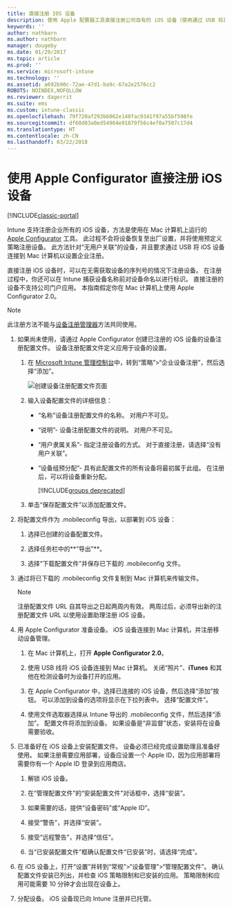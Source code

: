 ```yaml
---
title: 直接注册 IOS 设备
description: 使用 Apple 配置器工具直接注册公司自有的 iOS 设备（使用通过 USB 将其连接至 Mac 计算机的预定义策略）。
keywords: ''
author: nathbarn
ms.author: nathbarn
manager: dougeby
ms.date: 01/29/2017
ms.topic: article
ms.prod: ''
ms.service: microsoft-intune
ms.technology: ''
ms.assetid: a692b90c-72ae-47d1-ba9c-67a2e2576cc2
ROBOTS: NOINDEX,NOFOLLOW
ms.reviewer: dagerrit
ms.suite: ems
ms.custom: intune-classic
ms.openlocfilehash: 79f720af293b6062e140fac9341f97a55bf598fe
ms.sourcegitcommit: df60d03a0ed54964e91879f56c4ef0a7507c17d4
ms.translationtype: HT
ms.contentlocale: zh-CN
ms.lasthandoff: 03/22/2018
---
```

# <a name="directly-enroll-ios-devices-by-using-apple-configurator"></a>使用 Apple Configurator 直接注册 iOS 设备

[!INCLUDE[classic-portal](../includes/classic-portal.md)]

Intune 支持注册企业所有的 iOS 设备，方法是使用在 Mac 计算机上运行的 [Apple Configurator](http://go.microsoft.com/fwlink/?LinkId=518017) 工具。 此过程不会将设备恢复至出厂设置，并将使用预定义策略注册设备。 此方法针对“无用户关联”的设备，并且要求通过 USB 将 iOS 设备连接到 Mac 计算机以设置企业注册。

直接注册 iOS 设备时，可以在无需获取设备的序列号的情况下注册设备。 在注册过程中，你还可以在 Intune 捕获设备名称前对设备命名以进行标识。 直接注册的设备不支持公司门户应用。 本指南假定你在 Mac 计算机上使用 Apple Configurator 2.0。

>[!NOTE]
>此注册方法不能与[设备注册管理器](enroll-corporate-owned-devices-with-the-device-enrollment-manager-in-microsoft-intune.md)方法共同使用。

1.  如果尚未使用，请通过 Apple Configurator 创建已注册的 iOS 设备的设备注册配置文件。 设备注册配置文件定义应用于设备的设置。

    1.  在 [Microsoft Intune 管理控制台](https://manage.microsoft.com)中，转到“策略”&gt;“企业设备注册”，然后选择“添加”。

        ![创建设备注册配置文件页面](../media/pol-sa-corp-enroll.png)

    2.  输入设备配置文件的详细信息：

        -   “名称”设备注册配置文件的名称。 对用户不可见。

        -   “说明”- 设备注册配置文件的说明。 对用户不可见。

        -   “用户隶属关系”- 指定注册设备的方式。 对于直接注册，请选择“没有用户关联”。

        -   “设备组预分配”- 具有此配置文件的所有设备将最初属于此组。 在注册后，可以将设备重新分配。

            [!INCLUDE[groups deprecated](../includes/group-deprecation.md)]

    3.  单击“保存配置文件”以添加配置文件。

5.  将配置文件作为 .mobileconfig 导出，以部署到 iOS 设备：

    1.   选择已创建的设备配置文件。

    2.   选择任务栏中的**“导出”**。

    3.   选择“下载配置文件”并保存已下载的 .mobileconfig 文件。

6.  通过将已下载的 .mobileconfig 文件复制到 Mac 计算机来传输文件。
    > [!NOTE]
    > 注册配置文件 URL 自其导出之日起两周内有效。 两周过后，必须导出新的注册配置文件 URL 以使用设置助理注册 iOS 设备。

7.  用 Apple Configurator 准备设备。 iOS 设备连接到 Mac 计算机，并注册移动设备管理。

    1.  在 Mac 计算机上，打开 **Apple Configurator 2.0**。

    2.  使用 USB 线将 iOS 设备连接到 Mac 计算机。 关闭“照片”、**iTunes** 和其他在检测设备时为设备打开的应用。

    3.  在 Apple Configurator 中，选择已连接的 iOS 设备，然后选择“添加”按钮。 可以添加到设备的选项将显示在下拉列表中。 选择“配置文件”。

    4.  使用文件选取器选择从 Intune 导出的 .mobileconfig 文件，然后选择“添加”。 配置文件将添加到设备。  如果设备是“非监督”状态，安装将在设备需要验收。

8.  已准备好在 iOS 设备上安装配置文件。 设备必须已经完成设置助理且准备好使用。 如果注册需要应用部署，设备应设置一个 Apple ID，因为应用部署将需要你有一个 Apple ID 登录到应用商店。

    1.  解锁 iOS 设备。

    2.  在“管理配置文件”的“安装配置文件”对话框中，选择“安装”。

    3.  如果需要的话，提供“设备密码”或“Apple ID”。

    4.  接受“警告”，并选择“安装”。

    5.  接受“远程警告”，并选择“信任”。

    6.  当“已安装配置文件”框确认配置文件“已安装”时，请选择“完成”。

9.  在 iOS 设备上，打开“设置”并转到“常规”&gt;“设备管理”&gt;“管理配置文件”。 确认配置文件安装已列出，并检查 iOS 策略限制和已安装的应用。 策略限制和应用可能需要 10 分钟才会出现在设备上。

10.  分配设备。 iOS 设备现已向 Intune 注册并已托管。
